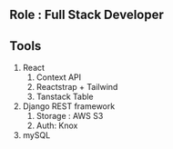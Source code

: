 


## Role : Full Stack Developer


## Tools
1. React
	1. Context API
	2. Reactstrap + Tailwind
	3. Tanstack Table
2. Django REST framework
	1. Storage : AWS S3
	2. Auth: Knox
3. mySQL

